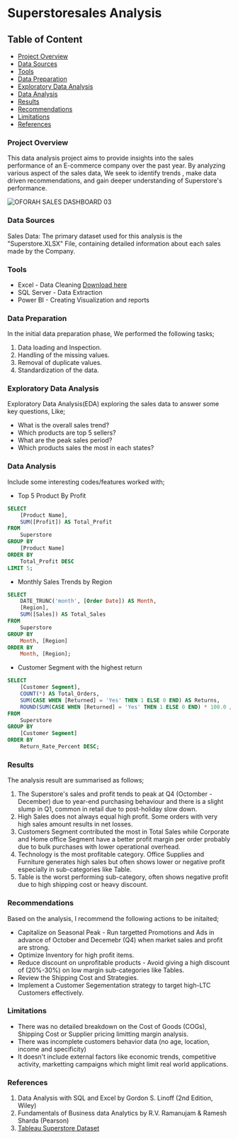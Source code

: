 # Superstoresales Analysis

## Table of Content

 - [Project Overview](#project-overview)
 - [Data Sources](#data-sources)
 - [Tools](tools)
 - [Data Preparation](#data-preparation)
 - [Exploratory Data Analysis](#exploratory-data-analysis)
 - [Data Analysis](#data-analysis)
 - [Results](#results)
 - [Recommendations](#recommendations)
 - [Limitations](#limitations)
 - [References](#references)

### Project Overview

This data analysis project aims to provide insights into the sales performance of an E-commerce company over the past year. By analyzing various aspect of the sales data, We seek to identify trends , make data driven recommendations, and gain deeper understanding of Superstore's performance.

![OFORAH SALES DASHBOARD 03](https://github.com/user-attachments/assets/1b1df91b-9151-46c1-96a4-638fb67ea6ab)


### Data Sources

Sales Data: The primary dataset used for this analysis is the "Superstore.XLSX" File, containing detailed information about each sales made by the Company.

### Tools

 - Excel - Data Cleaning [Download here](https://microsoft.com)
 - SQL Server - Data Extraction
 - Power BI - Creating Visualization and reports

### Data Preparation

In the initial data preparation phase, We performed the following tasks;
 1. Data loading and Inspection.
 2. Handling of the missing values.
 3. Removal of duplicate values.
 4. Standardization of the data.

### Exploratory Data Analysis

Exploratory Data Analysis(EDA) exploring the sales  data to answer some key questions, Like;

 - What is the overall sales trend?
 - Which products are top 5 sellers?
 - What are the peak sales period?
 - Which products sales the most in each states?

### Data Analysis

Include some interesting codes/features worked with;

 - Top 5 Product By Profit

```SQL 1 
SELECT 
    [Product Name], 
    SUM([Profit]) AS Total_Profit
FROM 
    Superstore
GROUP BY 
    [Product Name]
ORDER BY 
    Total_Profit DESC
LIMIT 5;
```

 - Monthly Sales Trends by Region

```SQL 2
SELECT 
    DATE_TRUNC('month', [Order Date]) AS Month,
    [Region],
    SUM([Sales]) AS Total_Sales
FROM 
    Superstore
GROUP BY 
    Month, [Region]
ORDER BY 
    Month, [Region];
```

 - Customer Segment with the highest return

```SQL 3
SELECT 
    [Customer Segment],
    COUNT(*) AS Total_Orders,
    SUM(CASE WHEN [Returned] = 'Yes' THEN 1 ELSE 0 END) AS Returns,
    ROUND(SUM(CASE WHEN [Returned] = 'Yes' THEN 1 ELSE 0 END) * 100.0 / COUNT(*), 2) AS Return_Rate_Percent
FROM 
    Superstore
GROUP BY 
    [Customer Segment]
ORDER BY 
    Return_Rate_Percent DESC;
```

### Results

The analysis result are summarised as follows;

1. The  Superstore's sales and profit tends to peak at Q4 (Octomber - December) due to year-end purchasing behaviour and there is a slight slump in Q1, common in retail due to post-holiday slow down.
2. High Sales does not always equal high profit. Some orders with very high sales amount results in net losses.
3. Customers Segment contributed the most in Total Sales while Corporate and Home office Segment have a better profit margin per order probably due to bulk purchases with lower operational overhead.
4. Technology is the most profitable category. Office Supplies and Furniture generates high sales but often shows lower or negative profit especially in sub-categories like Table.
5. Table is the worst performing sub-category, often shows negative profit due to high shipping cost or heavy discount.

### Recommendations

Based on the analysis, I recommend the following actions to be initaited;
 - Capitalize on Seasonal Peak - Run targetted Promotions and Ads in advance of October and Decemebr (Q4) when market sales and profit are strong.
 - Optimize Inventory for high profit items.
 - Reduce discount on unprofitable products - Avoid giving a high discount of (20%-30%) on low margin sub-categories like Tables.
 - Review the Shipping Cost and Strategies.
 - Implement a Customer Segementation strategy to target high-LTC Customers effectively.

### Limitations

 - There was no detailed breakdown on the Cost of Goods (COGs), Shipping Cost or Supplier pricing limitting margin analysis.
 - There was incomplete customers behavior data (no age, location, income and specificity)
 - It doesn't include external factors like economic trends, competitive activity, marketting campaigns which might limit real world applications.

### References

1. Data Analysis with SQL and Excel by Gordon S. Linoff (2nd Edition, Wiley)
2. Fundamentals of Business data Analytics by R.V. Ramanujam & Ramesh Sharda (Pearson)
3. [Tableau Superstore Dataset](https://www.tableau.com/learn/sample-data)




